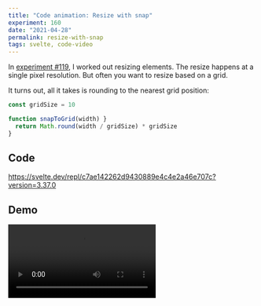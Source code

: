 ```yaml
---
title: "Code animation: Resize with snap"
experiment: 160
date: "2021-04-28"
permalink: resize-with-snap
tags: svelte, code-video
---
```


In [experiment #119](/posts/drag-to-resize), I worked out resizing elements. The resize happens at a single pixel resolution. But often you want to resize based on a grid.

It turns out, all it takes is rounding to the nearest grid position:

```javascript
const gridSize = 10

function snapToGrid(width) }
  return Math.round(width / gridSize) * gridSize
}
```

## Code

https://svelte.dev/repl/c7ae142262d9430889e4c4e2a46e707c?version=3.37.0

## Demo

<video controls src="https://res.cloudinary.com/dzwnkx0mk/video/upload/v1619585052/1000experiments.dev/resize-with-snap_ai52vr.mp4"/>
